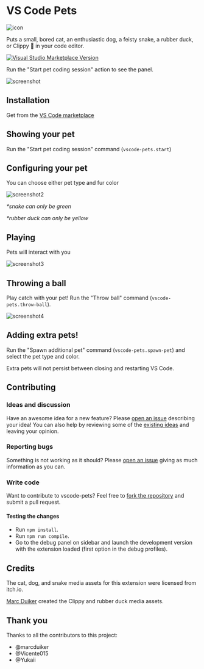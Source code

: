 # VS Code Pets

![icon](https://github.com/tonybaloney/vscode-pet/raw/master/icon.png)

Puts a small, bored cat, an enthusiastic dog, a feisty snake, a rubber duck, or Clippy 📎 in your code editor.

[![Visual Studio Marketplace Version](https://img.shields.io/visual-studio-marketplace/v/tonybaloney.vscode-pets?color=blue&logo=visual-studio)](https://marketplace.visualstudio.com/items?itemName=tonybaloney.vscode-pets&WT.mc_id=python-17801-anthonyshaw)

Run the "Start pet coding session" action to see the panel.

![screenshot](https://github.com/tonybaloney/vscode-pet/raw/master/screenshot.gif)

## Installation

Get from the [VS Code marketplace](https://marketplace.visualstudio.com/items?itemName=tonybaloney.vscode-pets&WT.mc_id=python-17801-anthonyshaw)

## Showing your pet

Run the "Start pet coding session" command (`vscode-pets.start`)

## Configuring your pet

You can choose either pet type and fur color

![screenshot2](https://github.com/tonybaloney/vscode-pet/raw/master/screenshot-2.gif)

_*snake can only be green_

_*rubber duck can only be yellow_

## Playing

Pets will interact with you

![screenshot3](https://github.com/tonybaloney/vscode-pet/raw/master/screenshot-3.gif)

## Throwing a ball

Play catch with your pet! Run the "Throw ball" command (`vscode-pets.throw-ball`).

![screenshot4](https://github.com/tonybaloney/vscode-pet/raw/master/screenshot-4.gif)

## Adding extra pets!

Run the "Spawn additional pet" command (`vscode-pets.spawn-pet`) and select the pet type and color.

Extra pets will not persist between closing and restarting VS Code.

## Contributing

### Ideas and discussion

Have an awesome idea for a new feature? Please [open an issue](https://github.com/tonybaloney/vscode-pets/issues/new) describing your idea! You can also help by reviewing some of the [existing ideas](https://github.com/tonybaloney/vscode-pets/issues) and leaving your opinion.

### Reporting bugs

Something is not working as it should? Please [open an issue](https://github.com/tonybaloney/vscode-pets/issues/new) giving as much information as you can.

### Write code

Want to contribute to vscode-pets? Feel free to [fork the repository](https://github.com/tonybaloney/vscode-pets/fork) and submit a pull request.

#### Testing the changes

* Run `npm install`.
* Run `npm run compile`.
* Go to the debug panel on sidebar and launch the development version with the extension loaded (first option in the debug profiles).

## Credits

The cat, dog, and snake media assets for this extension were licensed from itch.io.

[Marc Duiker](https://twitter.com/marcduiker) created the Clippy and rubber duck media assets.

## Thank you

Thanks to all the contributors to this project:

- @marcduiker
- @Vicente015
- @Yukaii